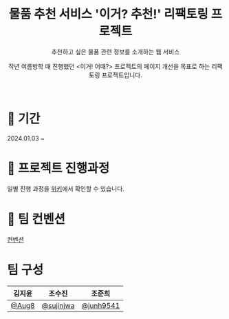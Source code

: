 <div align="center">
  
# 물품 추천 서비스 '이거? 추천!' 리팩토링 프로젝트

추천하고 싶은 물품 관련 정보를 소개하는 웹 서비스

작년 여름방학 때 진행했던 <이거! 어때?> 프로젝트의 페이지 개선을 목표로 하는 리팩토링 프로젝트입니다.

</div>

<br />

# 📅 기간

2024.01.03 ~

# 📒 프로젝트 진행과정

일별 진행 과정을 [위키](https://github.com/HUFS-19/How-About-This-Refactored-/wiki)에서 확인할 수 있습니다.

# 🌟 팀 컨벤션

[컨벤션]()

# 팀 구성

|              김지윤              |                  조수진                  |                  조준희                  |
| :------------------------------: | :--------------------------------------: | :--------------------------------------: |
| [@Aug8](https://github.com/Aug8) | [@sujinjwa](https://github.com/sujinjwa) | [@junh9541](https://github.com/junh9541) |
